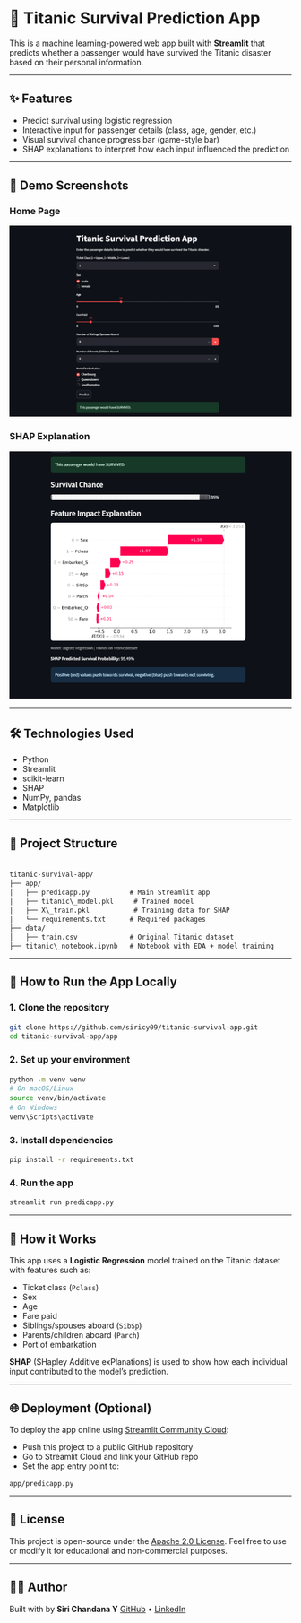 # 🚢 Titanic Survival Prediction App

This is a machine learning-powered web app built with **Streamlit** that predicts whether a passenger would have survived the Titanic disaster based on their personal information.

---

## ✨ Features

- Predict survival using logistic regression
- Interactive input for passenger details (class, age, gender, etc.)
- Visual survival chance progress bar (game-style bar)
- SHAP explanations to interpret how each input influenced the prediction

---

## 📸 Demo Screenshots

### Home Page  
![Home Page](images/homepage.png)

### SHAP Explanation  
![SHAP Explanation](images/shapplot.png)

---

## 🛠 Technologies Used

- Python
- Streamlit
- scikit-learn
- SHAP
- NumPy, pandas
- Matplotlib

---

## 📁 Project Structure

```

titanic-survival-app/
├── app/
│   ├── predicapp.py          # Main Streamlit app
│   ├── titanic\_model.pkl     # Trained model
│   ├── X\_train.pkl           # Training data for SHAP
│   └── requirements.txt      # Required packages
├── data/
│   ├── train.csv             # Original Titanic dataset
├── titanic\_notebook.ipynb   # Notebook with EDA + model training

````

---

## 🚀 How to Run the App Locally

### 1. Clone the repository

```bash
git clone https://github.com/siricy09/titanic-survival-app.git
cd titanic-survival-app/app
````

### 2. Set up your environment

```bash
python -m venv venv
# On macOS/Linux
source venv/bin/activate
# On Windows
venv\Scripts\activate
```

### 3. Install dependencies

```bash
pip install -r requirements.txt
```

### 4. Run the app

```bash
streamlit run predicapp.py
```

---

## 🧠 How it Works

This app uses a **Logistic Regression** model trained on the Titanic dataset with features such as:

* Ticket class (`Pclass`)
* Sex
* Age
* Fare paid
* Siblings/spouses aboard (`SibSp`)
* Parents/children aboard (`Parch`)
* Port of embarkation

**SHAP** (SHapley Additive exPlanations) is used to show how each individual input contributed to the model’s prediction.

---

## 🌐 Deployment (Optional)

To deploy the app online using [Streamlit Community Cloud](https://streamlit.io/cloud):

* Push this project to a public GitHub repository
* Go to Streamlit Cloud and link your GitHub repo
* Set the app entry point to:

```
app/predicapp.py
```

---

## 📄 License

This project is open-source under the [Apache 2.0 License](https://www.apache.org/licenses/LICENSE-2.0).
Feel free to use or modify it for educational and non-commercial purposes.

---

## 🙋‍♀️ Author

Built with by **Siri Chandana Y**
[GitHub](https://github.com/siricy09) • [LinkedIn](https://www.linkedin.com/in/siri-chandana-y-504273293)
